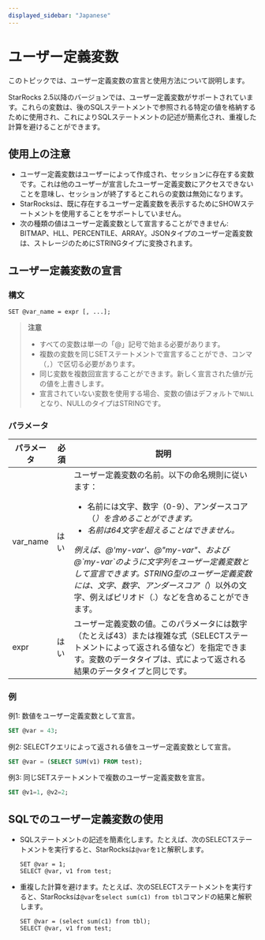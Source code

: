 ```yaml
---
displayed_sidebar: "Japanese"
---
```


# ユーザー定義変数

このトピックでは、ユーザー定義変数の宣言と使用方法について説明します。

StarRocks 2.5以降のバージョンでは、ユーザー定義変数がサポートされています。これらの変数は、後のSQLステートメントで参照される特定の値を格納するために使用され、これによりSQLステートメントの記述が簡素化され、重複した計算を避けることができます。

## 使用上の注意

- ユーザー定義変数はユーザーによって作成され、セッションに存在する変数です。これは他のユーザーが宣言したユーザー定義変数にアクセスできないことを意味し、セッションが終了するとこれらの変数は無効になります。
- StarRocksは、既に存在するユーザー定義変数を表示するためにSHOWステートメントを使用することをサポートしていません。
- 次の種類の値はユーザー定義変数として宣言することができません: BITMAP、HLL、PERCENTILE、ARRAY。JSONタイプのユーザー定義変数は、ストレージのためにSTRINGタイプに変換されます。

## ユーザー定義変数の宣言

### 構文

```Plain
SET @var_name = expr [, ...];
```

> **注意**
>
> - すべての変数は単一の「@」記号で始まる必要があります。
> - 複数の変数を同じSETステートメントで宣言することができ、コンマ（`,`）で区切る必要があります。
> - 同じ変数を複数回宣言することができます。新しく宣言された値が元の値を上書きします。
> - 宣言されていない変数を使用する場合、変数の値はデフォルトで`NULL`となり、NULLのタイプはSTRINGです。

### パラメータ

| **パラメータ** | **必須** | **説明**                                              |
| ------------- | ------------ | ------------------------------------------------------------ |
| var_name      | はい          | ユーザー定義変数の名前。以下の命名規則に従います：<ul><li>名前には文字、数字（0-9）、アンダースコア（_）を含めることができます。</li><li>名前は64文字を超えることはできません。</li></ul>例えば、@'my-var'、@"my-var"、および@\`my-var\`のように文字列をユーザー定義変数として宣言できます。STRING型のユーザー定義変数には、文字、数字、アンダースコア（_）以外の文字、例えばピリオド（.）などを含めることができます。 |
| expr          | はい          | ユーザー定義変数の値。このパラメータには数字（たとえば43）または複雑な式（SELECTステートメントによって返される値など）を指定できます。変数のデータタイプは、式によって返される結果のデータタイプと同じです。 |

### 例

例1: 数値をユーザー定義変数として宣言。

```SQL
SET @var = 43;
```

例2: SELECTクエリによって返される値をユーザー定義変数として宣言。

```SQL
SET @var = (SELECT SUM(v1) FROM test);
```

例3: 同じSETステートメントで複数のユーザー定義変数を宣言。

```SQL
SET @v1=1, @v2=2;
```

## SQLでのユーザー定義変数の使用

- SQLステートメントの記述を簡素化します。たとえば、次のSELECTステートメントを実行すると、StarRocksは`@var`を`1`と解釈します。

  ```Plain
  SET @var = 1;
  SELECT @var, v1 from test;
  ```

- 重複した計算を避けます。たとえば、次のSELECTステートメントを実行すると、StarRocksは`@var`を`select sum(c1) from tbl`コマンドの結果と解釈します。

  ```Plain
  SET @var = (select sum(c1) from tbl);
  SELECT @var, v1 from test;
  ```
